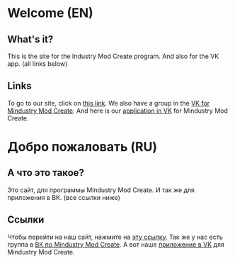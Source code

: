 # Welcome (EN)
## What's it?
This is the site for the Industry Mod Create program. 
And also for the VK app. (all links below)

## Links
To go to our site, click on [this link](https://paulieg626.github.io/mindustry.mod.create/).
We also have a group in the [VK for Mindustry Mod Create](https://vk.com/mindustry_mod_create).
And here is our [application in VK](https://vk.com/app7484109) for Mindustry Mod Create.

# Добро пожаловать (RU)
## А что это такое?
Это сайт, для программы Mindustry Mod Create. 
И так же для приложения в ВК. (все ссылки ниже)

## Ссылки
Чтобы перейти на наш сайт, нажмите на [эту ссылку](https://paulieg626.github.io/mindustry.mod.create/).
Так же у нас есть группа в [ВК по Mindustry Mod Create](https://vk.com/mindustry_mod_create).
А вот наше [приложение в VK](https://vk.com/app7484109) для Mindustry Mod Сreate.